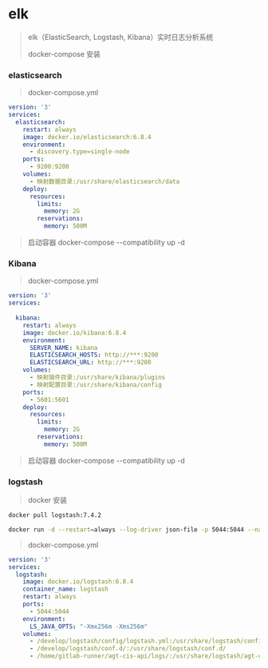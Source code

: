 # elk

> elk（ElasticSearch, Logstash, Kibana）实时日志分析系统
>
> docker-compose 安装



### elasticsearch

> docker-compose.yml

~~~yaml
version: '3'
services:
  elasticsearch:
    restart: always
    image: docker.io/elasticsearch:6.8.4
    environment:
      - discovery.type=single-node
    ports:
      - 9200:9200
    volumes:
      - 映射数据目录:/usr/share/elasticsearch/data
    deploy:
      resources:
        limits:
          memory: 2G
        reservations:
          memory: 500M
~~~

> 启动容器 docker-compose --compatibility up -d



### Kibana

> docker-compose.yml

~~~yaml
version: '3'
services:
  
  kibana:
    restart: always
    image: docker.io/kibana:6.8.4
    environment:
      SERVER_NAME: kibana
      ELASTICSEARCH_HOSTS: http://***:9200
      ELASTICSEARCH_URL: http://***:9200
    volumes: 
      - 映射插件目录:/usr/share/kibana/plugins
      - 映射配置目录:/usr/share/kibana/config
    ports:
      - 5601:5601
    deploy:
      resources:
        limits:
          memory: 2G
        reservations:
          memory: 500M
~~~

> 启动容器 docker-compose --compatibility up -d



### logstash

> docker 安装

~~~sh
docker pull logstash:7.4.2

docker run -d --restart=always --log-driver json-file -p 5044:5044 --name logstash -v /usr/local/docker/logstash/config/logstash.yml:/usr/share/logstash/config/logstash.yml -v /usr/local/docker/logstash/conf.d/:/usr/share/logstash/conf.d/ -v /home/gitlab-runner/agt-cis-api/logs/:/usr/share/logstash/agt-cis-api/logs/ logstash:7.4.2
~~~

> docker-compose.yml

~~~yaml
version: '3'
services:
  logstash:
    image: docker.io/logstash:6.8.4
    container_name: logstash
    restart: always
    ports:
      - 5044:5044
    environment:
      LS_JAVA_OPTS: "-Xmx256m -Xms256m"
    volumes:
      - /develop/logstash/config/logstash.yml:/usr/share/logstash/config/logstash.yml
      - /develop/logstash/conf.d/:/usr/share/logstash/conf.d/
      - /home/gitlab-runner/agt-cis-api/logs/:/usr/share/logstash/agt-cis-api/logs/
~~~

